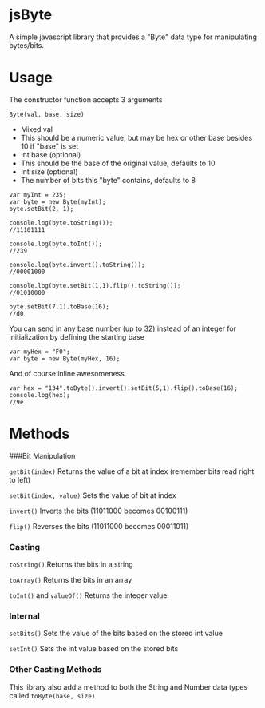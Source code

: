 # jsByte

A simple javascript library that provides a "Byte" data type for manipulating bytes/bits.

# Usage

The constructor function accepts 3 arguments

`Byte(val, base, size)`

- Mixed val
 - This should be a numeric value, but may be hex or other base besides 10 if "base" is set
- Int base (optional)
 - This should be the base of the original value, defaults to 10
- Int size (optional)
 - The number of bits this "byte" contains, defaults to 8

```
var myInt = 235;
var byte = new Byte(myInt);
byte.setBit(2, 1);

console.log(byte.toString());
//11101111

console.log(byte.toInt());
//239

console.log(byte.invert().toString());
//00001000

console.log(byte.setBit(1,1).flip().toString());
//01010000

byte.setBit(7,1).toBase(16);
//d0
```

You can send in any base number (up to 32) instead of an integer for initialization by defining the starting base

```
var myHex = "F0";
var byte = new Byte(myHex, 16);
```

And of course inline awesomeness

```
var hex = "134".toByte().invert().setBit(5,1).flip().toBase(16);
console.log(hex);
//9e
```

# Methods

###Bit Manipulation

`getBit(index)`
Returns the value of a bit at index (remember bits read right to left)

`setBit(index, value)`
Sets the value of bit at index

`invert()`
Inverts the bits (11011000 becomes 00100111)

`flip()`
Reverses the bits (11011000 becomes 00011011)

### Casting

`toString()`
Returns the bits in a string

`toArray()`
Returns the bits in an array

`toInt()` and `valueOf()`
Returns the integer value

### Internal

`setBits()`
Sets the value of the bits based on the stored int value

`setInt()`
Sets the int value based on the stored bits

 
### Other Casting Methods

This library also add a method to both the String and Number data types called `toByte(base, size)`
